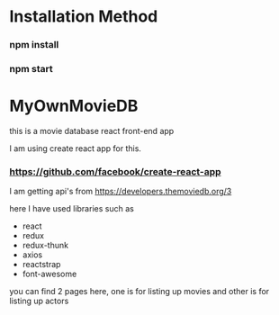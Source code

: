 # Installation Method 
### npm install 
### npm start


# MyOwnMovieDB 
this is a movie database react front-end app 

I am using  create react app for this.
### https://github.com/facebook/create-react-app

I am getting api's from https://developers.themoviedb.org/3

here I have used libraries such as 
- react
- redux
- redux-thunk
- axios 
- reactstrap 
- font-awesome

you can find 2 pages here, one is for listing up movies and other is for listing up actors
